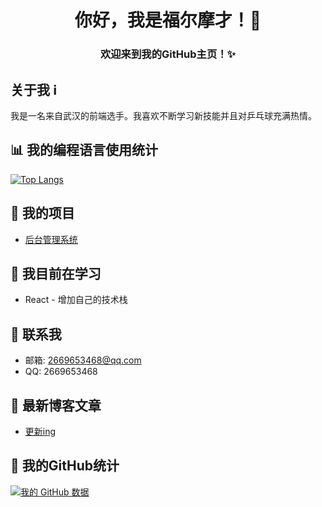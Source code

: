 <!-- 头部欢迎信息 -->
<h1 align="center">你好，我是福尔摩才！👋</h1>
<h3 align="center">欢迎来到我的GitHub主页！✨</h3>

<!-- 个人信息 -->
## 关于我 ℹ️

我是一名来自武汉的前端选手。我喜欢不断学习新技能并且对乒乓球充满热情。

<!-- 语言统计 -->
## 📊 我的编程语言使用统计

[![Top Langs](https://github-readme-stats.vercel.app/api/top-langs/?username=fuermocai&layout=compact&theme=vue-dark)](https://github.com/anuraghazra/github-readme-stats)

<!-- 项目 -->
## 🔭 我的项目

- [后台管理系统](https://github.com/fuermocai/Vue3-bigevent-admin.git)

<!-- 学习 -->
## 🌱 我目前在学习

- React - 增加自己的技术栈

<!-- 联系方式 -->
## 💬 联系我

- 邮箱: 2669653468@qq.com
- QQ: 2669653468

<!-- 博客文章 -->
## 📝 最新博客文章

- [更新ing](https://blog.csdn.net/weixin_50361560?spm=1000.2115.3001.5343)


<!-- 统计卡片 -->
## 🚀 我的GitHub统计

[![我的 GitHub 数据](https://github-readme-stats.vercel.app/api?username=fuermocai&show_icons=true&theme=vue-dark)](https://github.com/anuraghazra/github-readme-stats)


